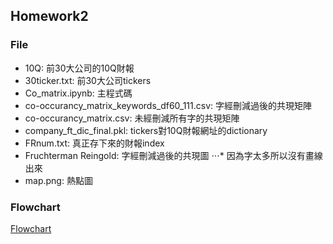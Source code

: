 ## Homework2
### File
* 10Q: 前30大公司的10Q財報
* 30ticker.txt: 前30大公司tickers
* Co_matrix.ipynb: 主程式碼
* co-occurancy_matrix_keywords_df60_111.csv: 字經刪減過後的共現矩陣
* co-occurancy_matrix.csv: 未經刪減所有字的共現矩陣
* company_ft_dic_final.pkl: tickers對10Q財報網址的dictionary
* FRnum.txt: 真正存下來的財報index
* Fruchterman Reingold: 字經刪減過後的共現圖
⋅⋅⋅* 因為字太多所以沒有畫線出來
* map.png: 熱點圖

### Flowchart
[Flowchart](https://github.com/1997YJ/Fintech_Text-Mining_Machine-Learning/raw/master/HW2/Flowchart.pdf)
